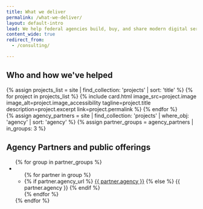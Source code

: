 ```yaml
---
title: What we deliver
permalink: /what-we-deliver/
layout: default-intro
lead: We help federal agencies build, buy, and share modern digital services to improve the user experience of government.
content_wide: true
redirect_from:
  - /consulting/

---
```

<section class="usa-section">
  <h2>Who and how we've helped</h2>
  <div class="usa-flex usa-flex-wrap">
    {% assign projects_list = site | find_collection: 'projects' | sort: 'title' %}
    {% for project in projects_list %}
      {% include card.html
       image_src=project.image
       image_alt=project.image_accessibility
       tagline=project.title
       description=project.excerpt
       link=project.permalink
      %}
    {% endfor %}
  </div>
</section>

<section class="usa-section">
  {% assign agency_partners = site | find_collection: 'projects' | where_obj: 'agency' | sort: 'agency' %}
  {% assign partner_groups = agency_partners | in_groups: 3 %}
  <h2>Agency Partners and public offerings</h2>
  <ul class="list-columns">
  {% for group in partner_groups %}
    <li class="usa-width-one-third">
      <ul class="list-columns">
      {% for partner in group %}
        <li>
          {% if partner.agency_url %}
            <a href="{{ partner.agency_url | prepend: site.baseurl }}">{{ partner.agency }}</a>
          {% else %}
            {{ partner.agency }}
          {% endif %}
        </li>
      {% endfor %}
      </ul>
    </li>
  {% endfor %}
  </ul>
</section>
